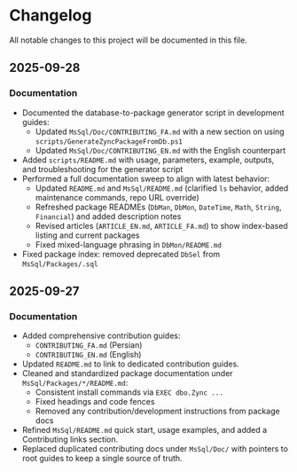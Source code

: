 # Changelog

All notable changes to this project will be documented in this file.

## 2025-09-28

### Documentation
- Documented the database-to-package generator script in development guides:
  - Updated `MsSql/Doc/CONTRIBUTING_FA.md` with a new section on using `scripts/GenerateZyncPackageFromDb.ps1`
  - Updated `MsSql/Doc/CONTRIBUTING_EN.md` with the English counterpart
- Added `scripts/README.md` with usage, parameters, example, outputs, and troubleshooting for the generator script
 - Performed a full documentation sweep to align with latest behavior:
   - Updated `README.md` and `MsSql/README.md` (clarified `ls` behavior, added maintenance commands, repo URL override)
   - Refreshed package READMEs (`DbMan`, `DbMon`, `DateTime`, `Math`, `String`, `Financial`) and added description notes
   - Revised articles (`ARTICLE_EN.md`, `ARTICLE_FA.md`) to show index-based listing and current packages
   - Fixed mixed-language phrasing in `DbMon/README.md`
 - Fixed package index: removed deprecated `DbSel` from `MsSql/Packages/.sql`

## 2025-09-27

### Documentation
- Added comprehensive contribution guides:
  - `CONTRIBUTING_FA.md` (Persian)
  - `CONTRIBUTING_EN.md` (English)
- Updated `README.md` to link to dedicated contribution guides.
- Cleaned and standardized package documentation under `MsSql/Packages/*/README.md`:
  - Consistent install commands via `EXEC dbo.Zync ...`
  - Fixed headings and code fences
  - Removed any contribution/development instructions from package docs
- Refined `MsSql/README.md` quick start, usage examples, and added a Contributing links section.
- Replaced duplicated contributing docs under `MsSql/Doc/` with pointers to root guides to keep a single source of truth.

